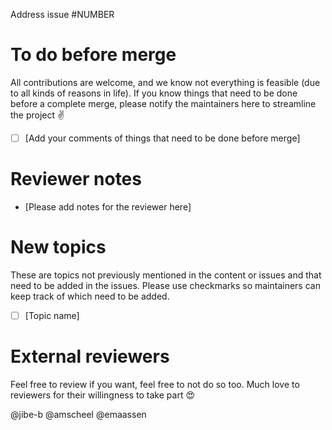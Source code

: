 Address issue #NUMBER

# To do before merge

All contributions are welcome, and we know not everything is feasible (due to all kinds of reasons in life). If you know things that need to be done before a complete merge, please notify the maintainers here to streamline the project ✌

- [ ] [Add your comments of things that need to be done before merge]

# Reviewer notes

* [Please add notes for the reviewer here]

# New topics

These are topics not previously mentioned in the content or issues and that need to be added in the issues. Please use checkmarks so maintainers can keep track of which need to be added.

- [ ] [Topic name]

# External reviewers

Feel free to review if you want, feel free to not do so too. Much love to reviewers for their willingness to take part 😍 

@jibe-b
@amscheel
@emaassen

